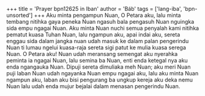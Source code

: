 +++
title = 'Prayer bpn12625 in Iban'
author = 'Báb'
tags = ['lang-iba', 'bpn-unsorted']
+++
Aku minta pengampun Nuan, O Petara aku, lalu minta tembang nitihka gaya peneka Nuan ngasuh bala pengasuh Nuan nguingka sida empu ngagai Nuan. Aku minta Nuan nuchi semua penyalah kami nitihka pematut kuasa Tuhan Nuan, lalu ngampun aku, apai indai aku, sereta enggau sida dalam jangka nuan udah masuk ke dalam palan pengerindu Nuan ti lumau ngelui kuasa-raja sereta sigi patut ke mulia kuasa serega Nuan.
O Petara aku! Nuan udah meransang semengat aku nyerahka peminta ia ngagai Nuan, lalu semina ba Nuan, enti enda ketegal nya aku enda ngangauka Nuan. Dipuji sereta dimuliaka meh Nuan; aku meri Nuan puji laban Nuan udah ngayanka Nuan empu ngagai aku, lalu aku minta Nuan ngampun aku, laban aku bisi pengurang ba ungkup kereja aku deka nemu Nuan lalu udah enda mujur bejalai dalam menasan pengerindu Nuan.
